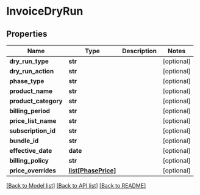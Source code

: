 # InvoiceDryRun

## Properties
Name | Type | Description | Notes
------------ | ------------- | ------------- | -------------
**dry_run_type** | **str** |  | [optional] 
**dry_run_action** | **str** |  | [optional] 
**phase_type** | **str** |  | [optional] 
**product_name** | **str** |  | [optional] 
**product_category** | **str** |  | [optional] 
**billing_period** | **str** |  | [optional] 
**price_list_name** | **str** |  | [optional] 
**subscription_id** | **str** |  | [optional] 
**bundle_id** | **str** |  | [optional] 
**effective_date** | **date** |  | [optional] 
**billing_policy** | **str** |  | [optional] 
**price_overrides** | [**list[PhasePrice]**](PhasePrice.md) |  | [optional] 

[[Back to Model list]](../README.md#documentation-for-models) [[Back to API list]](../README.md#documentation-for-api-endpoints) [[Back to README]](../README.md)


